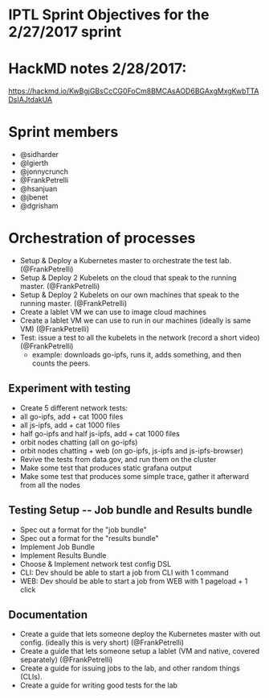 # IPTL Sprint Objectives for the 2/27/2017 sprint

# HackMD notes 2/28/2017:

https://hackmd.io/KwBgjGBsCcCG0FoCm8BMCAsAOD6BGAxgMxgKwbTTADsIAJtdakUA

# Sprint members
- @sidharder
- @lgierth
- @jonnycrunch
- @FrankPetrelli
- @hsanjuan
- @jbenet
- @dgrisham

# Orchestration of processes

- Setup & Deploy a Kubernetes master to orchestrate the test lab. (@FrankPetrelli)
- Setup & Deploy 2 Kubelets on the cloud that speak to the running master. (@FrankPetrelli)
- Setup & Deploy 2 Kubelets on our own machines that speak to the running master. (@FrankPetrelli)
- Create a lablet VM we can use to image cloud machines
- Create a lablet VM we can use to run in our machines (ideally is same VM) (@FrankPetrelli)
- Test: issue a test to all the kubelets in the network (record a short video) (@FrankPetrelli)
  - example: downloads go-ipfs, runs it, adds something, and then counts the peers.

## Experiment with testing

- Create 5 different network tests:
- all go-ipfs, add + cat 1000 files
- all js-ipfs, add + cat 1000 files
- half go-ipfs and half js-ipfs, add + cat 1000 files
- orbit nodes chatting (all on go-ipfs)
- orbit nodes chatting + web (on go-ipfs, js-ipfs and js-ipfs-browser)
- Revive the tests from data.gov, and run them on the cluster
- Make some test that produces static grafana output
- Make some test that produces some simple trace, gather it afterward from all the nodes

## Testing Setup -- Job bundle and Results bundle

- Spec out a format for the "job bundle"
- Spec out a format for the "results bundle"
- Implement Job Bundle
- Implement Results Bundle
- Choose & Implement network test config DSL
- CLI: Dev should be able to start a job from CLI with 1 command
- WEB: Dev should be able to start a job from WEB with 1 pageload + 1 click

## Documentation

- Create a guide that lets someone deploy the Kubernetes master with out config. (ideally this is very short) (@FrankPetrelli)
- Create a guide that lets someone setup a lablet (VM and native, covered separately) (@FrankPetrelli)
- Create a guide for issuing jobs to the lab, and other random things (CLIs).
- Create a guide for writing good tests for the lab
